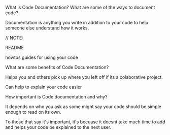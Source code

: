 What is Code Documentation? What are some of the ways to document code?

Documentation is anything you write in addition to your code to help someone else understand how it works.

// NOTE:

README

howtos guides for using your code

What are some benefits of Code Documentation?

Helps you and others pick up where you left off if its a colaborative project.

Can help to explain your code easier

How important is Code documentation and why?

It depends on who you ask as some might say your code should be simple enough to read on its own.

To those that say it's important, it's becuase it doesnt take much time to add and helps your code be explained to the next user.

